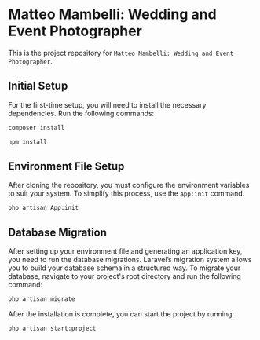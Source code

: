 # Matteo Mambelli: Wedding and Event Photographer

This is the project repository for `Matteo Mambelli: Wedding and Event Photographer`.

## Initial Setup

For the first-time setup, you will need to install the necessary dependencies. Run the following commands:
```bash
composer install
```

```bash
npm install
```
## Environment File Setup
After cloning the repository, you must configure the environment variables to suit your system. To simplify this process, use the `App:init` command.
```bash
php artisan App:init
```


## Database Migration

After setting up your environment file and generating an application key, you need to run the database migrations. Laravel’s migration system allows you to build your database schema in a structured way. To migrate your database, navigate to your project's root directory and run the following command:
```bash
php artisan migrate
```

After the installation is complete, you can start the project by running:
```bash
php artisan start:project
```
